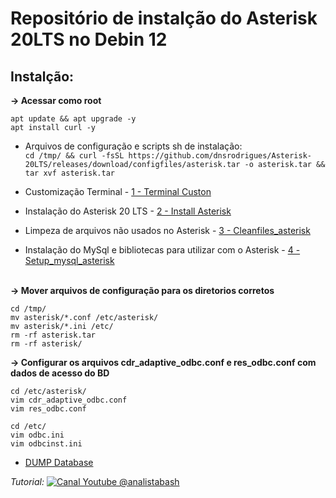 # Repositório de instalção do Asterisk 20LTS no Debin 12


## Instalção:<br />

**-> Acessar como root**<br /> 
```
apt update && apt upgrade -y
apt install curl -y
```

- Arquivos de configuração e scripts sh de instalação:<br />
``` cd /tmp/ && curl -fsSL https://github.com/dnsrodrigues/Asterisk-20LTS/releases/download/configfiles/asterisk.tar -o asterisk.tar && tar xvf asterisk.tar ```

- Customização Terminal - [1 - Terminal Custon](1-terminal_custom.sh)<br />

- Instalação do Asterisk 20 LTS - [2 - Install Asterisk](2-install_asterisk.sh)<br />

- Limpeza de arquivos não usados no Asterisk - [3 - Cleanfiles_asterisk](3-cleanfiles_asterisk.sh)<br />

- Instalação do MySql e bibliotecas para utilizar com o Asterisk - [4 - Setup_mysql_asterisk](4-setup_mysql_asterisk.sh)<br /><br />

**-> Mover arquivos de configuração para os diretorios corretos**<br /> 
```
cd /tmp/
mv asterisk/*.conf /etc/asterisk/
mv asterisk/*.ini /etc/
rm -rf asterisk.tar
rm -rf asterisk/
```

**-> Configurar os arquivos cdr_adaptive_odbc.conf e res_odbc.conf com dados de acesso do BD**<br /> 
```
cd /etc/asterisk/
vim cdr_adaptive_odbc.conf
vim res_odbc.conf

cd /etc/
vim odbc.ini
vim odbcinst.ini
```


- [DUMP Database](sql/dump-mysql.sql)<br />


*Tutorial:* [![Canal Youtube @analistabash](https://www.bashtech.com.br/youtube_button_icon_151827_96x.png)](https://www.youtube.com/watch?v=2otkd-7HGk0&list=PLk0v4L7lcjDfcKUxIDybvuKTgDuaR31Kn)

